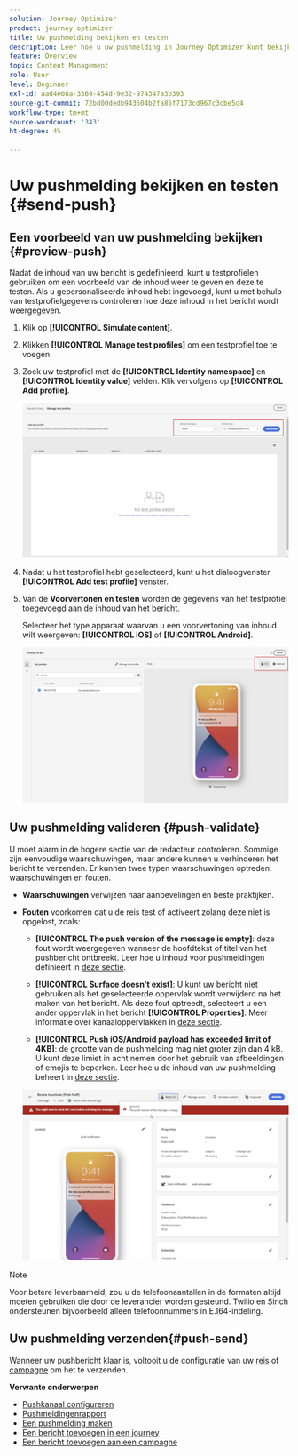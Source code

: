 ```yaml
---
solution: Journey Optimizer
product: journey optimizer
title: Uw pushmelding bekijken en testen
description: Leer hoe u uw pushmelding in Journey Optimizer kunt bekijken en testen
feature: Overview
topic: Content Management
role: User
level: Beginner
exl-id: aad4e08a-3369-454d-9e32-974347a3b393
source-git-commit: 72bd00dedb943604b2fa85f7173cd967c3cbe5c4
workflow-type: tm+mt
source-wordcount: '343'
ht-degree: 4%

---
```


# Uw pushmelding bekijken en testen {#send-push}

## Een voorbeeld van uw pushmelding bekijken {#preview-push}

Nadat de inhoud van uw bericht is gedefinieerd, kunt u testprofielen gebruiken om een voorbeeld van de inhoud weer te geven en deze te testen. Als u gepersonaliseerde inhoud hebt ingevoegd, kunt u met behulp van testprofielgegevens controleren hoe deze inhoud in het bericht wordt weergegeven.

1. Klik op **[!UICONTROL Simulate content]**.

1. Klikken **[!UICONTROL Manage test profiles]** om een testprofiel toe te voegen.

1. Zoek uw testprofiel met de **[!UICONTROL Identity namespace]** en **[!UICONTROL Identity value]** velden. Klik vervolgens op **[!UICONTROL Add profile]**.

   ![](assets/push_preview_1.png)

1. Nadat u het testprofiel hebt geselecteerd, kunt u het dialoogvenster **[!UICONTROL Add test profile]** venster.

1. Van de **Voorvertonen en testen** worden de gegevens van het testprofiel toegevoegd aan de inhoud van het bericht.

   Selecteer het type apparaat waarvan u een voorvertoning van inhoud wilt weergeven: **[!UICONTROL iOS]** of **[!UICONTROL Android]**.

   ![](assets/push_preview_3.png)

## Uw pushmelding valideren {#push-validate}


U moet alarm in de hogere sectie van de redacteur controleren. Sommige zijn eenvoudige waarschuwingen, maar andere kunnen u verhinderen het bericht te verzenden. Er kunnen twee typen waarschuwingen optreden: waarschuwingen en fouten.

* **Waarschuwingen** verwijzen naar aanbevelingen en beste praktijken.

* **Fouten** voorkomen dat u de reis test of activeert zolang deze niet is opgelost, zoals:

   * **[!UICONTROL The push version of the message is empty]**: deze fout wordt weergegeven wanneer de hoofdtekst of titel van het pushbericht ontbreekt. Leer hoe u inhoud voor pushmeldingen definieert in [deze sectie](create-push.md).

   * **[!UICONTROL Surface doesn't exist]**: U kunt uw bericht niet gebruiken als het geselecteerde oppervlak wordt verwijderd na het maken van het bericht. Als deze fout optreedt, selecteert u een ander oppervlak in het bericht **[!UICONTROL Properties]**. Meer informatie over kanaaloppervlakken in [deze sectie](../configuration/channel-surfaces.md).

   * **[!UICONTROL Push iOS/Android payload has exceeded limit of 4KB]**: de grootte van de pushmelding mag niet groter zijn dan 4 kB. U kunt deze limiet in acht nemen door het gebruik van afbeeldingen of emojis te beperken. Leer hoe u de inhoud van uw pushmelding beheert in [deze sectie](../push/create-push.md).

  ![](assets/push_alert.png)


>[!NOTE]
>
> Voor betere leverbaarheid, zou u de telefoonaantallen in de formaten altijd moeten gebruiken die door de leverancier worden gesteund. Twilio en Sinch ondersteunen bijvoorbeeld alleen telefoonnummers in E.164-indeling.

## Uw pushmelding verzenden{#push-send}

Wanneer uw pushbericht klaar is, voltooit u de configuratie van uw [reis](../building-journeys/journey-gs.md) of [campagne](../campaigns/create-campaign.md) om het te verzenden.

**Verwante onderwerpen**

* [Pushkanaal configureren](push-configuration.md)
* [Pushmeldingenrapport](../reports/journey-global-report.md#push-global)
* [Een pushmelding maken](create-push.md)
* [Een bericht toevoegen in een journey](../building-journeys/journeys-message.md)
* [Een bericht toevoegen aan een campagne](../campaigns/create-campaign.md)

